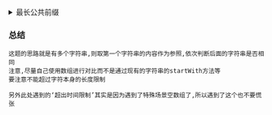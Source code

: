 
<details>
<summary>
最长公共前缀
</summary>

> https://leetcode-cn.com/problems/longest-common-prefix/submissions/
```
编写一个函数来查找字符串数组中的最长公共前缀。

如果不存在公共前缀，返回空字符串 ""。

示例 1:

输入: ["flower","flow","flight"]
输出: "fl"
示例 2:

输入: ["dog","racecar","car"]
输出: ""
解释: 输入不存在公共前缀。
说明:

所有输入只包含小写字母 a-z 。
```
</details>

### 总结

```
这题的思路就是有多个字符串,则取第一个字符串的内容作为参照,依次判断后面的字符串是否相同
注意,尽量自己使用数组进行对比而不是通过现有的字符串的startWith方法等
要注意不能超过字符本身的长度限制
```

```
另外此处遇到的‘超出时间限制’其实是因为遇到了特殊场景空数组了,所以遇到了这个也不要慌张
```
